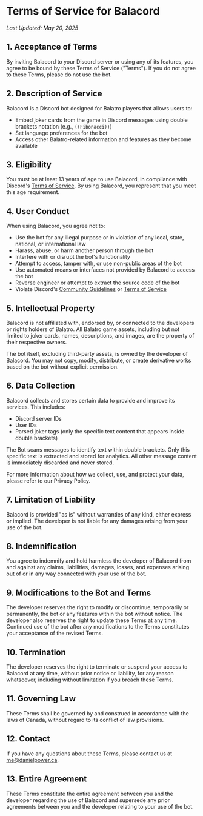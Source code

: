 # Terms of Service for Balacord

*Last Updated: May 20, 2025*

## 1. Acceptance of Terms

By inviting Balacord to your Discord server or using any of its features, you agree to be bound by these Terms of Service ("Terms"). If you do not agree to these Terms, please do not use the bot.

## 2. Description of Service

Balacord is a Discord bot designed for Balatro players that allows users to:
- Embed joker cards from the game in Discord messages using double brackets notation (e.g., `((Fibonacci))`)
- Set language preferences for the bot
- Access other Balatro-related information and features as they become available

## 3. Eligibility

You must be at least 13 years of age to use Balacord, in compliance with Discord's [Terms of Service](https://discord.com/terms). By using Balacord, you represent that you meet this age requirement.

## 4. User Conduct

When using Balacord, you agree not to:
- Use the bot for any illegal purpose or in violation of any local, state, national, or international law
- Harass, abuse, or harm another person through the bot
- Interfere with or disrupt the bot's functionality
- Attempt to access, tamper with, or use non-public areas of the bot
- Use automated means or interfaces not provided by Balacord to access the bot
- Reverse engineer or attempt to extract the source code of the bot
- Violate Discord's [Community Guidelines](https://discord.com/guidelines) or [Terms of Service](https://discord.com/terms)

## 5. Intellectual Property

Balacord is not affiliated with, endorsed by, or connected to the developers or rights holders of Balatro. All Balatro game assets, including but not limited to joker cards, names, descriptions, and images, are the property of their respective owners.

The bot itself, excluding third-party assets, is owned by the developer of Balacord. You may not copy, modify, distribute, or create derivative works based on the bot without explicit permission.

## 6. Data Collection

Balacord collects and stores certain data to provide and improve its services. This includes:
- Discord server IDs
- User IDs
- Parsed joker tags (only the specific text content that appears inside double brackets)

The Bot scans messages to identify text within double brackets. Only this specific text is extracted and stored for analytics. All other message content is immediately discarded and never stored.

For more information about how we collect, use, and protect your data, please refer to our Privacy Policy.

## 7. Limitation of Liability

Balacord is provided "as is" without warranties of any kind, either express or implied. The developer is not liable for any damages arising from your use of the bot.

## 8. Indemnification

You agree to indemnify and hold harmless the developer of Balacord from and against any claims, liabilities, damages, losses, and expenses arising out of or in any way connected with your use of the bot.

## 9. Modifications to the Bot and Terms

The developer reserves the right to modify or discontinue, temporarily or permanently, the bot or any features within the bot without notice. The developer also reserves the right to update these Terms at any time. Continued use of the bot after any modifications to the Terms constitutes your acceptance of the revised Terms.

## 10. Termination

The developer reserves the right to terminate or suspend your access to Balacord at any time, without prior notice or liability, for any reason whatsoever, including without limitation if you breach these Terms.

## 11. Governing Law

These Terms shall be governed by and construed in accordance with the laws of Canada, without regard to its conflict of law provisions.

## 12. Contact

If you have any questions about these Terms, please contact us at me@danielpower.ca.

## 13. Entire Agreement

These Terms constitute the entire agreement between you and the developer regarding the use of Balacord and supersede any prior agreements between you and the developer relating to your use of the bot.
